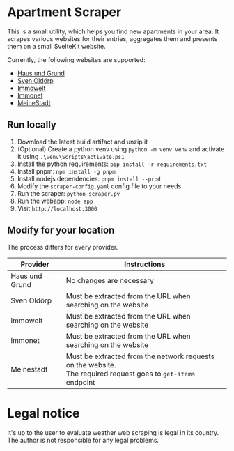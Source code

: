 # Apartment Scraper
This is a small utility, which helps you find new apartments in your area.
It scrapes various websites for their entries, aggregates them and presents them on a small SvelteKit website.

Currently, the following websites are supported:
- [Haus und Grund](https://haus-und-grund-ostsee.de/luebeck/fuer-mieter/immobilien-mieten/#/list1)
- [Sven Oldörp](https://www.oldoerp-immobilien.de/mietangebotetest.html#filter=.page1)
- [Immowelt](https://www.immowelt.de)
- [Immonet](https://www.immonet.de)
- [MeineStadt](https://www.meinestadt.de/luebeck/immobilien/wohnungen)


## Run locally
1. Download the latest build artifact and unzip it
2. (Optional) Create a python venv using ``python -m venv venv`` and activate it using `.\venv\Scripts\activate.ps1`
3. Install the python requirements: ``pip install -r requirements.txt``
4. Install pnpm: ``npm install -g pnpm``
5. Install nodejs dependencies: ``pnpm install --prod``
6. Modify the ``scraper-config.yaml`` config file to your needs
7. Run the scraper: ``python scraper.py``
8. Run the webapp: ``node app``
9. Visit ``http://localhost:3000``


## Modify for your location
The process differs for every provider.

| Provider       | Instructions                                                                                                  |
|----------------|---------------------------------------------------------------------------------------------------------------|
| Haus und Grund | No changes are necessary                                                                                      |
| Sven Oldörp    | Must be extracted from the URL when searching on the website                                                  |
| Immowelt       | Must be extracted from the URL when searching on the website                                                  |
| Immonet        | Must be extracted from the URL when searching on the website                                                  |
| Meinestadt     | Must be extracted from the network requests on the website. <br/>The required request goes to `get-items` endpoint |


# Legal notice
It's up to the user to evaluate weather web scraping is legal in its country.
The author is not responsible for any legal problems.
